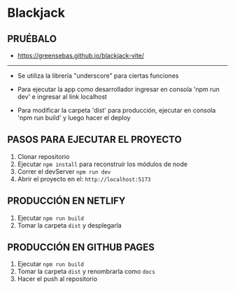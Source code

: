 # Blackjack

## PRUÉBALO
* https://greensebas.github.io/blackjack-vite/

----

* Se utiliza la librería "underscore" para ciertas funciones

* Para ejecutar la app como desarrollador ingresar en consola 'npm run dev' e ingresar al link localhost

* Para modificar la carpeta 'dist' para producción, ejecutar en consola 'npm run build' y luego hacer el deploy

## PASOS PARA EJECUTAR EL PROYECTO
1. Clonar repositorio
2. Ejecutar ```npm install``` para reconstruir los módulos de node
3. Correr el devServer ```npm run dev```
4. Abrir el proyecto en el: ```http://localhost:5173```

## PRODUCCIÓN EN NETLIFY
1. Ejecutar ```npm run build```
2. Tomar la carpeta ```dist``` y desplegarla 

## PRODUCCIÓN EN GITHUB PAGES
1. Ejecutar ```npm run build```
2. Tomar la carpeta ```dist``` y renombrarla como ```docs```
3. Hacer el push al repositorio